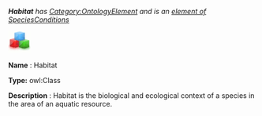 ___Habitat__ 
 has
 [Category:OntologyElement](../../Category/OntologyElement "Category:OntologyElement") 
 and is an
 [element of](../../Property/ElementOf "Property:ElementOf") 
[SpeciesConditions](../../Submissions/SpeciesConditions "Submissions:SpeciesConditions")_




  





[![Class](../images/thumb/2/27/Class.gif/45px-Class.gif)](../../Image/Class.gif "Class")


__Name__ 
 : Habitat
 



__Type:__ 
 owl:Class
 



__Description__ 
 : Habitat is the biological and ecological context of a species in the area of an aquatic resource.